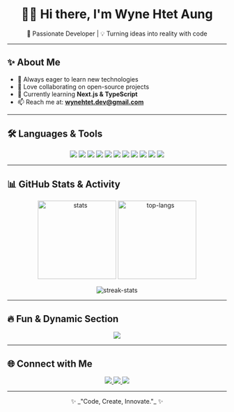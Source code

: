 <h1 align="center">👨‍💻 Hi there, I'm Wyne Htet Aung</h1>
<p align="center">
  🚀 Passionate Developer | 💡 Turning ideas into reality with code
</p>

---

## ✨ About Me
- 🎯 Always eager to learn new technologies  
- 🤝 Love collaborating on open-source projects  
- 🌱 Currently learning **Next.js & TypeScript**  
- 📫 Reach me at: **wynehtet.dev@gmail.com**  

---

## 🛠️ Languages & Tools  

<p align="center">
  <img src="https://img.shields.io/badge/HTML5-E34F26?style=for-the-badge&logo=html5&logoColor=white" />
  <img src="https://img.shields.io/badge/CSS3-1572B6?style=for-the-badge&logo=css3&logoColor=white" />
  <img src="https://img.shields.io/badge/JavaScript-F7DF1E?style=for-the-badge&logo=javascript&logoColor=black" />
  <img src="https://img.shields.io/badge/C++-00599C?style=for-the-badge&logo=c%2B%2B&logoColor=white" />
  <img src="https://img.shields.io/badge/Node.js-43853D?style=for-the-badge&logo=node.js&logoColor=white" />
  <img src="https://img.shields.io/badge/Express.js-000000?style=for-the-badge&logo=express&logoColor=white" />
  <img src="https://img.shields.io/badge/MongoDB-4EA94B?style=for-the-badge&logo=mongodb&logoColor=white" />
  <img src="https://img.shields.io/badge/React-20232A?style=for-the-badge&logo=react&logoColor=61DAFB" />
  <img src="https://img.shields.io/badge/TailwindCSS-06B6D4?style=for-the-badge&logo=tailwindcss&logoColor=white" />
  <img src="https://img.shields.io/badge/Bootstrap-563D7C?style=for-the-badge&logo=bootstrap&logoColor=white" />
  <img src="https://img.shields.io/badge/MUI-007FFF?style=for-the-badge&logo=mui&logoColor=white" />
</p>

---

## 📊 GitHub Stats & Activity  

<p align="center">
  <img src="https://github-readme-stats.vercel.app/api?username=wynehtetaung&show_icons=true&theme=radical" alt="stats" height="180" />
  <img src="https://github-readme-stats.vercel.app/api/top-langs/?username=wynehtetaung&layout=compact&theme=radical" alt="top-langs" height="180" />
</p>

<p align="center">
  <img src="https://github-readme-streak-stats.herokuapp.com/?user=wynehtetaung&theme=radical" alt="streak-stats" />
</p>

---

## 🔥 Fun & Dynamic Section  

<p align="center">
  <img src="https://readme-typing-svg.herokuapp.com?size=24&color=FF4B2B&center=true&vCenter=true&width=500&lines=Full+Stack+Developer;React+%7C+Node.js+%7C+MongoDB;Always+Learning+New+Things!" />
</p>

---

## 🌐 Connect with Me  

<p align="center">
  <a href="https://linkedin.com/in/yourusername">
    <img src="https://img.shields.io/badge/LinkedIn-0A66C2?style=for-the-badge&logo=linkedin&logoColor=white" />
  </a>
  <a href="https://twitter.com/yourusername">
    <img src="https://img.shields.io/badge/Twitter-1DA1F2?style=for-the-badge&logo=twitter&logoColor=white" />
  </a>
  <a href="https://yourportfolio.com">
    <img src="https://img.shields.io/badge/Portfolio-FF5722?style=for-the-badge&logo=google-chrome&logoColor=white" />
  </a>
</p>

---

<p align="center">✨ _"Code, Create, Innovate."_ ✨</p>
